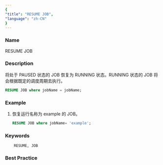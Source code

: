 ```yaml
---
{
"title": "RESUME JOB",
"language": "zh-CN"
}
---
```


<!--
Licensed to the Apache Software Foundation (ASF) under one
or more contributor license agreements.  See the NOTICE file
distributed with this work for additional information
regarding copyright ownership.  The ASF licenses this file
to you under the Apache License, Version 2.0 (the
"License"); you may not use this file except in compliance
with the License.  You may obtain a copy of the License at

  http://www.apache.org/licenses/LICENSE-2.0

Unless required by applicable law or agreed to in writing,
software distributed under the License is distributed on an
"AS IS" BASIS, WITHOUT WARRANTIES OR CONDITIONS OF ANY
KIND, either express or implied.  See the License for the
specific language governing permissions and limitations
under the License.
-->



### Name

RESUME JOB

### Description

将处于 PAUSED 状态的 JOB 恢复为 RUNNING 状态。RUNNING 状态的 JOB 将会根据既定的调度周期去执行。

```sql
RESUME JOB where jobName = jobName;
```

### Example

1. 恢复运行名称为 example 的 JOB。

   ```sql
   RESUME JOB where jobName= 'example';
   ```

### Keywords

        RESUME, JOB

### Best Practice

